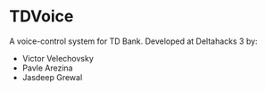 # TDVoice

A voice-control system for TD Bank. Developed at Deltahacks 3 by:

* Victor Velechovsky
* Pavle Arezina
* Jasdeep Grewal
